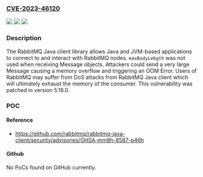 ### [CVE-2023-46120](https://cve.mitre.org/cgi-bin/cvename.cgi?name=CVE-2023-46120)
![](https://img.shields.io/static/v1?label=Product&message=rabbitmq-java-client&color=blue)
![](https://img.shields.io/static/v1?label=Version&message=%3D%20%3C%205.18.0%20&color=brighgreen)
![](https://img.shields.io/static/v1?label=Vulnerability&message=CWE-400%3A%20Uncontrolled%20Resource%20Consumption&color=brighgreen)

### Description

The RabbitMQ Java client library allows Java and JVM-based applications to connect to and interact with RabbitMQ nodes. `maxBodyLebgth` was not used when receiving Message objects.  Attackers could send a very large Message causing a memory overflow and triggering an OOM Error. Users of RabbitMQ may suffer from  DoS attacks from RabbitMQ Java client which will ultimately exhaust the memory of the consumer. This vulnerability was patched in version 5.18.0.

### POC

#### Reference
- https://github.com/rabbitmq/rabbitmq-java-client/security/advisories/GHSA-mm8h-8587-p46h

#### Github
No PoCs found on GitHub currently.

